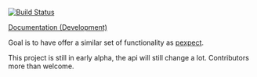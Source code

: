 [![Build Status](https://api.travis-ci.org/philippkeller/rexpect.svg?branch=master)](https://travis-ci.org/philippkeller/rexpect)

[Documentation (Development)](http://philippkeller.github.io/rexpect)

Goal is to have offer a similar set of functionality as [pexpect](https://pexpect.readthedocs.io/en/stable/overview.html).

This project is still in early alpha, the api will still change a lot. Contributors more than welcome.

